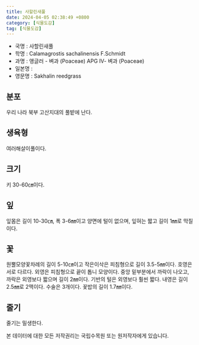 ```yaml
---
title: 사할린새풀
date: 2024-04-05 02:38:49 +0800
category: [식물도감]
tag: [식물도감]
---
```




- 국명 : 사할린새풀
- 학명 : Calamagrostis sachalinensis F.Schmidt
- 과명 : 앵글러 - 벼과 (Poaceae) APG Ⅳ- 벼과 (Poaceae)
- 일본명 : 
- 영문명 : Sakhalin reedgrass


## 분포
우리 나라 북부 고산지대의 풀밭에 난다.
## 생육형
여러해살이풀이다.
## 크기
키 30-60㎝이다.
## 잎
잎몸은 길이 10-30㎝, 폭 3-6㎜이고 양면에 털이 없으며, 잎혀는 짧고 길이 1㎜로 막질이다.
## 꽃
원뿔모양꽃차례의 길이 5-10㎝이고 작은이삭은 피침형으로 길이 3.5-5㎜이다. 호영은 서로 다르다. 외영은 피침형으로 끝이 톱니 모양이다. 중앙 밑부분에서 까락이 나오고, 까락은 외영보다 짧으며 길이 2㎜이다. 기반의 털은 외영보다 훨씬 짧다. 내영은 길이 2.5㎜로 2맥이다. 수술은 3개이다. 꽃밥의 길이 1.7㎜이다.
## 줄기
줄기는 밀생한다.






본 데이터에 대한 모든 저작권리는 국립수목원 또는 원저작자에게 있습니다.
